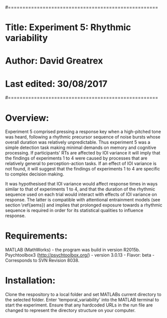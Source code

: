 #====================================================
# Title:       Experiment 5: Rhythmic variability
# Author:      David Greatrex
# Last edited: 30/08/2017
#====================================================

# Overview:

Experiment 5 comprised pressing a response key when a high-pitched tone was heard, following a rhythmic precursor sequence of noise bursts whose overall duration was relatively unpredictable. Thus experiment 5 was a simple detection task making minimal demands on memory and cognitive processing. If participants' RTs are affected by IOI variance it will imply that the findings of experiments 1 to 4 were caused by processes that are relatively general to perception-action tasks. If an effect of IOI variance is not found, it will suggest that the findings of experiments 1 to 4 are specific to complex decision making.

It was hypothesised that IOI variance would affect response times in ways similar to that of experiments 1 to 4, and that the duration of the rhythmic sequence used on each trial would interact with effects of IOI variance on response.
The latter is compatible with attentional entrainment models (see section \ref{aems}) and implies that prolonged exposure towards a rhythmic sequence is required in order for its statistical qualities to influence response.

# Requirements:

MATLAB (MathWorks) - the program was build in version R2015b. Psychtoolbox3 (http://psychtoolbox.org/) - version 3.0.13 - Flavor: beta - Corresponds to SVN Revision 8038.

# Installation:

Clone the respository to a local folder and set MATLABs current directory to the selected folder. Enter 'temporal_variability' into the MATLAB terminal to start the experiment. Ensure that any hardcoded URLs in the run file are changed to represent the directory structure on your computer.